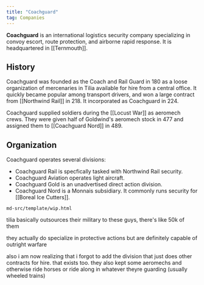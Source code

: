 ```yaml
---
title: "Coachguard"
tag: Companies
---
```


**Coachguard** is an international logistics security company specializing in convoy escort, route protection, and airborne rapid response. It is headquartered in [[Ternmouth]].

## History 

Coachguard was founded as the Coach and Rail Guard in 180 as a loose organization of mercenaries in Tilia available for hire from a central office. It quickly became popular among transport drivers, and won a large contract from [[Northwind Rail]] in 218. It incorporated as Coachguard in 224.

Coachguard supplied soldiers during the [[Locust War]] as aeromech crews. They were given half of Goldwind's aeromech stock in 477 and assigned them to [[Coachguard Nord]] in 489.

## Organization

Coachguard operates several divisions:

- Coachguard Rail is specfically tasked with Northwind Rail security.
- Coachguard Aviation operates light aircraft.
- Coachguard Gold is an unadvertised direct action division.
- Coachguard Nord is a Monnais subsidiary. It commonly runs security for [[Boreal Ice Cutters]].

```{.include}
md-src/template/wip.html
```

tilia basically outsources their military to these guys, there's like 50k of them

they actually do specialize in protective actions but are definitely capable of outright warfare

also i am now realizing that i forgot to add the division that just does other contracts for hire. that exists too. they also kept some aeromechs and otherwise ride horses or ride along in whatever theyre guarding (usually wheeled trains)
